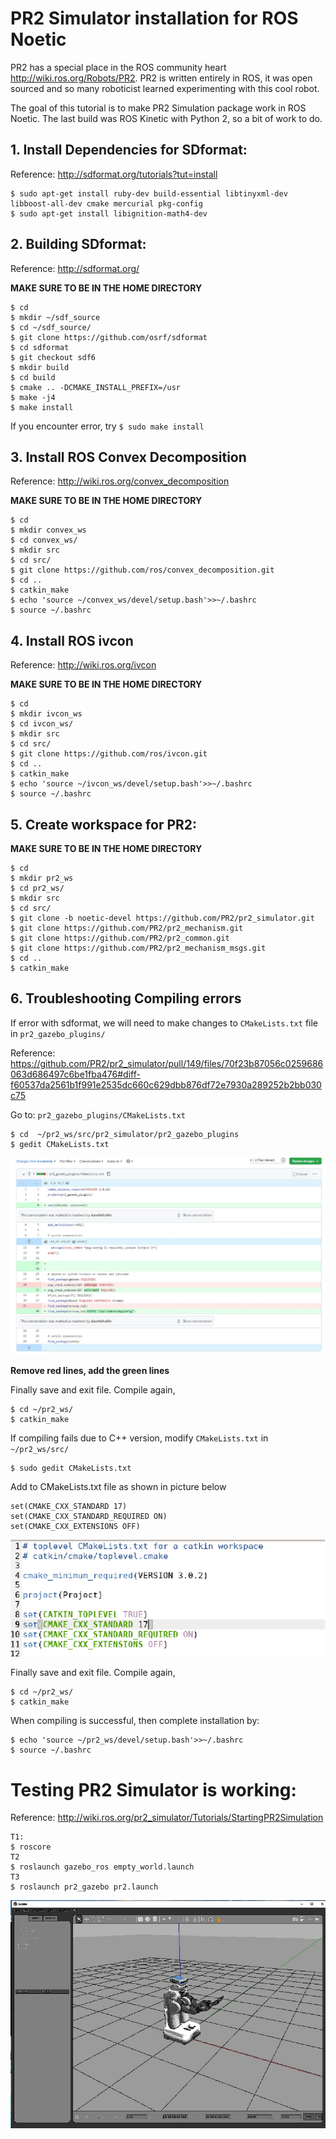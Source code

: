 # PR2 Simulator installation for ROS Noetic

PR2 has a special place in the ROS community heart http://wiki.ros.org/Robots/PR2. 
PR2 is written entirely in ROS, it was open sourced and so many roboticist learned experimenting with this cool robot.

The goal of this tutorial is to make PR2 Simulation package work in ROS Noetic. The last build was ROS Kinetic with Python 2, so a bit of work to do.

## 1. Install Dependencies for SDformat:
Reference: http://sdformat.org/tutorials?tut=install
```
$ sudo apt-get install ruby-dev build-essential libtinyxml-dev libboost-all-dev cmake mercurial pkg-config
$ sudo apt-get install libignition-math4-dev
```
## 2. Building SDformat:
Reference: http://sdformat.org/

**MAKE SURE TO BE IN THE HOME DIRECTORY**
```
$ cd
$ mkdir ~/sdf_source
$ cd ~/sdf_source/
$ git clone https://github.com/osrf/sdformat
$ cd sdformat
$ git checkout sdf6
$ mkdir build
$ cd build
$ cmake .. -DCMAKE_INSTALL_PREFIX=/usr
$ make -j4
$ make install
```
If you encounter error, try `$ sudo make install`

## 3. Install ROS Convex Decomposition
Reference: http://wiki.ros.org/convex_decomposition

**MAKE SURE TO BE IN THE HOME DIRECTORY**
```
$ cd
$ mkdir convex_ws
$ cd convex_ws/
$ mkdir src
$ cd src/
$ git clone https://github.com/ros/convex_decomposition.git
$ cd ..
$ catkin_make
$ echo 'source ~/convex_ws/devel/setup.bash'>>~/.bashrc
$ source ~/.bashrc
```

## 4. Install ROS ivcon
Reference: http://wiki.ros.org/ivcon

**MAKE SURE TO BE IN THE HOME DIRECTORY**
```
$ cd
$ mkdir ivcon_ws
$ cd ivcon_ws/
$ mkdir src
$ cd src/
$ git clone https://github.com/ros/ivcon.git
$ cd ..
$ catkin_make
$ echo 'source ~/ivcon_ws/devel/setup.bash'>>~/.bashrc
$ source ~/.bashrc
```

## 5. Create workspace for PR2:

**MAKE SURE TO BE IN THE HOME DIRECTORY**
```
$ cd
$ mkdir pr2_ws
$ cd pr2_ws/
$ mkdir src
$ cd src/
$ git clone -b noetic-devel https://github.com/PR2/pr2_simulator.git
$ git clone https://github.com/PR2/pr2_mechanism.git
$ git clone https://github.com/PR2/pr2_common.git
$ git clone https://github.com/PR2/pr2_mechanism_msgs.git
$ cd ..
$ catkin_make
```

## 6. Troubleshooting Compiling errors

If error with sdformat, we will need to make changes to `CMakeLists.txt` file in `pr2_gazebo_plugins/`

Reference: https://github.com/PR2/pr2_simulator/pull/149/files/70f23b87056c0259686063d686497c6be1fba476#diff-f60537da2561b1f991e2535dc660c629dbb876df72e7930a289252b2bb030c75

Go to: `pr2_gazebo_plugins/CMakeLists.txt`

```
$ cd  ~/pr2_ws/src/pr2_simulator/pr2_gazebo_plugins
$ gedit CMakeLists.txt
```

![image](https://github.com/robogeekcanada/noetic_robots/blob/main/images/pr2_troubleshooting.jpg)

**Remove red lines, add the green lines**

Finally save and exit file. Compile again, 
```
$ cd ~/pr2_ws/
$ catkin_make
```
If compiling fails due to C++ version, modify `CMakeLists.txt` in `~/pr2_ws/src/` 
	
```
$ sudo gedit CMakeLists.txt
```  
Add to CMakeLists.txt file as shown in picture below

```
set(CMAKE_CXX_STANDARD 17)
set(CMAKE_CXX_STANDARD_REQUIRED ON)
set(CMAKE_CXX_EXTENSIONS OFF)
```
![image](https://github.com/robogeekcanada/noetic_robots/blob/main/images/pr2_cplus_error.png)

Finally save and exit file. Compile again, 
```
$ cd ~/pr2_ws/
$ catkin_make
```

When compiling is successful, then complete installation by:
```
$ echo 'source ~/pr2_ws/devel/setup.bash'>>~/.bashrc
$ source ~/.bashrc
```

# Testing PR2 Simulator is working:

Reference: http://wiki.ros.org/pr2_simulator/Tutorials/StartingPR2Simulation

```
T1: 
$ roscore
T2
$ roslaunch gazebo_ros empty_world.launch
T3
$ roslaunch pr2_gazebo pr2.launch
```
![image](https://github.com/robogeekcanada/noetic_robots/blob/main/images/pr2_simulation.jpg)






